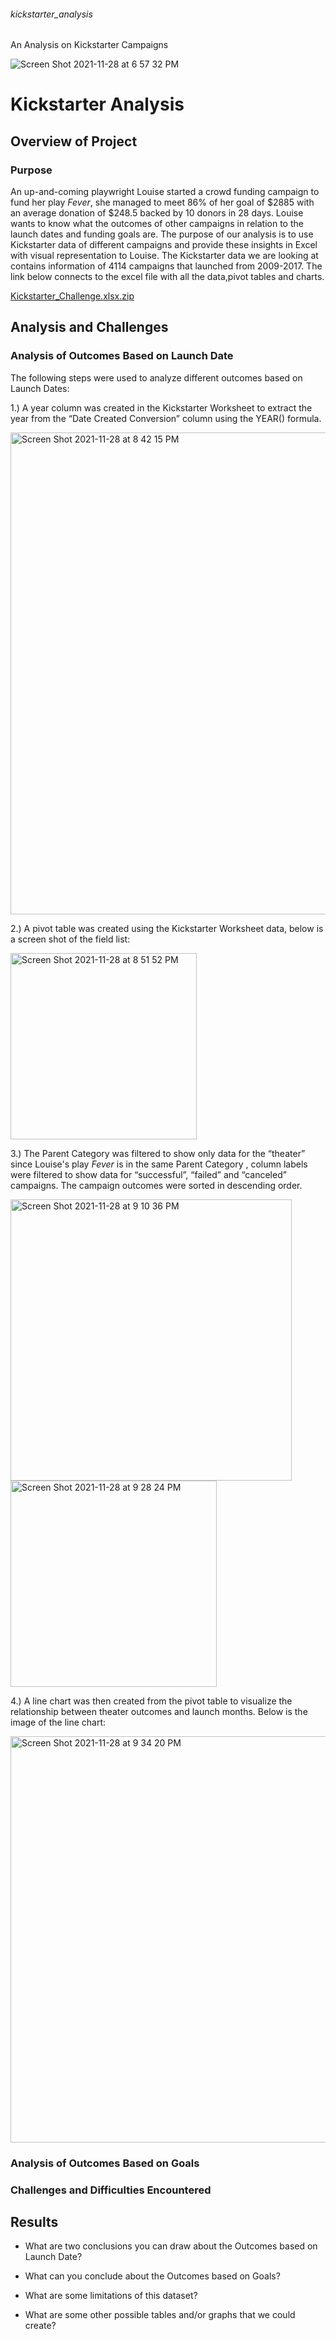###### kickstarter_analysis
An Analysis on Kickstarter Campaigns

![Screen Shot 2021-11-28 at 6 57 32 PM](https://user-images.githubusercontent.com/93900628/143793944-afe8bb7b-81ee-4395-b467-4b7075901f6c.png)

# Kickstarter Analysis

## Overview of Project

### Purpose
 
An up-and-coming playwright Louise started a crowd funding campaign to fund her play *Fever*, she managed to meet 86% of her goal of $2885 with an average donation of $248.5 backed by 10 donors in 28 days. Louise wants to know what the outcomes of other campaigns in relation to the launch dates and funding goals are. The purpose of our analysis is to use Kickstarter data of different campaigns and provide these insights in Excel with visual representation to Louise. The Kickstarter data we are looking at contains information of 4114 campaigns that launched from 2009-2017. The link below connects to the excel file with all the data,pivot tables and charts.

[Kickstarter_Challenge.xlsx.zip](https://github.com/java2509/kickstarter_analysis/files/7615386/Kickstarter_Challenge.xlsx.zip)

## Analysis and Challenges

### Analysis of Outcomes Based on Launch Date

The following steps were used to analyze different outcomes based on Launch Dates:

1.)	A year column was created in the Kickstarter Worksheet to extract the year from the “Date Created Conversion” column using the YEAR() formula.

<img width="771" alt="Screen Shot 2021-11-28 at 8 42 15 PM" src="https://user-images.githubusercontent.com/93900628/143800745-441472b3-9610-439e-9fde-7a40ec265ec4.png">

2.)	A pivot table was created using the Kickstarter Worksheet data, below is a screen shot of the field list:

<img width="298" alt="Screen Shot 2021-11-28 at 8 51 52 PM" src="https://user-images.githubusercontent.com/93900628/143801289-b7b26e77-d3be-4fc2-9d6c-b92788d2052a.png">

3.)	The Parent Category was filtered to show only data for the “theater” since Louise's play *Fever* is in the same Parent Category , column labels were filtered to show data for “successful”, “failed” and “canceled” campaigns. The campaign outcomes were sorted in descending order.

<img width="450" alt="Screen Shot 2021-11-28 at 9 10 36 PM" src="https://user-images.githubusercontent.com/93900628/143803076-e4b7cde8-e2c7-4285-bfb6-a0bec34325d8.png">

<img width="330" alt="Screen Shot 2021-11-28 at 9 28 24 PM" src="https://user-images.githubusercontent.com/93900628/143804362-21e6cb5e-367a-4b11-b733-b8793d933e6e.png">

4.)	A line chart was then created from the pivot table to visualize the relationship between theater outcomes and launch months. Below is the image of the line chart:

<img width="650" alt="Screen Shot 2021-11-28 at 9 34 20 PM" src="https://user-images.githubusercontent.com/93900628/143804805-dcc39fcf-1513-4bca-a6d9-33089c686484.png">


### Analysis of Outcomes Based on Goals

### Challenges and Difficulties Encountered

## Results

- What are two conclusions you can draw about the Outcomes based on Launch Date?


- What can you conclude about the Outcomes based on Goals?

- What are some limitations of this dataset?

- What are some other possible tables and/or graphs that we could create?





